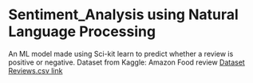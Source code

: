 # Sentiment_Analysis using Natural Language Processing

An ML model made using Sci-kit learn to predict whether a review is positive or negative. Dataset from Kaggle: Amazon Food review [Dataset Reviews.csv link](https://www.kaggle.com/snap/amazon-fine-food-reviews)
